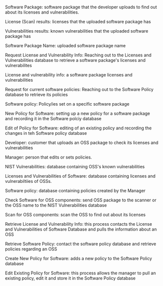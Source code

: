 
Software Package: software package that the developer uploads to find out about its licenses and vulnerabilities.

License (Scan) results: licenses that the uploaded software package has

Vulnerabilities results: known vulnerabilities that the uploaded software package has

Software Package Name: uploaded software package name

Request License and Vulnerability Info: Reaching out to the Licenses and Vulnerabilities database to retrieve a software package's licenses and vulnerabilites

License and vulnerability info: a software package licenses and vulnerabilities

Request for current software policies: Reaching out to the Software Policy database to retrieve its policies

Software policy: Policy/ies set on a specific software package

New Policy for Software: setting up a new policy for a software package and recording it in the Software polciy database

Edit of Policy for Software: editing of an existing policy and recording the changes in teh Software policy database

Developer: customer that uploads an OSS package to check its licenses and vulnerabilities

Manager: person that edits or sets policies.

NIST Vulnerabilities: database containing OSS's known vulnerabilities

Licenses and Vulnerabilities of Software: database containing licenses and vulnerabiltiies of OSSs.

Software policy: database containing policies created by the Manager

Check Software for OSS components: send OSS package to the scanner or the OSS name to the NIST Vulnerabilities database

Scan for OSS components: scan the OSS to find out about its licenses

Retrieve License and Vulnerability Info: this process contacts the License and Vulnerabilities of Software Database and pulls the information about an OSS

Retrieve Software Policy: contact the software policy database and retrieve policies regarding an OSS

Create New Policy for Software: adds a new policy to the Software Policy database

Edit Existing Policy for Software: this process allows the manager to pull an existing policy, edit it and store it in the Software Policy database
